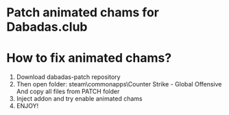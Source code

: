 # Patch animated chams for Dabadas.club

# How to fix animated chams?
1. Download dabadas-patch repository
2. Then open folder: steam\commonapps\Counter Strike - Global Offensive
And copy all files from PATCH folder
3. Inject addon and try enable animated chams
4. ENJOY!



